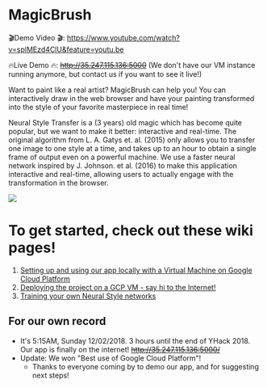 # MagicBrush

🎬Demo Video 🎬: https://www.youtube.com/watch?v=splMEzd4ClU&feature=youtu.be

🔥Live Demo 🔥: ~~http://35.247.115.136:5000~~ (We don't have our VM instance running anymore, but contact us if you want to see it live!)

Want to paint like a real artist? MagicBrush can help you! You can interactively draw in the web browser and have your painting transformed into the style of your favorite masterpiece in real time!

Neural Style Transfer is a (3 years) old magic which has become quite popular, but we want to make it better: interactive and real-time. The original algorithm from L. A. Gatys et. al. (2015) only allows you to transfer one image to one style at a time, and takes up to an hour to obtain a single frame of output even on a powerful machine. We use a faster neural network inspired by J. Johnson. et al. (2016) to make this application interactive and real-time, allowing users to actually engage with the transformation in the browser.

<img src="docs/hi3.png">

# To get started, check out these wiki pages!
1. [Setting up and using our app locally with a Virtual Machine on Google Cloud Platform](https://github.com/pukacheen/MagicBrush/wiki/Setting-up-and-using-a-Virtual-Machine-on-Google-Cloud-Platform)
2. [Deploying the project on a GCP VM - say hi to the Internet!](https://github.com/pukacheen/MagicBrush/wiki/Deploying-the-project-on-a-GCP-VM)
3. [Training your own Neural Style networks](https://github.com/pukacheen/MagicBrush/wiki/Training-Your-Own-Neural-Style-Network)

## For our own record
* It's 5:15AM, Sunday 12/02/2018. 3 hours until the end of YHack 2018. Our app is finally on the internet! ~~http://35.247.115.136:5000/~~
* Update: We won "Best use of Google Cloud Platform"!
  - Thanks to everyone coming by to demo our app, and for suggesting next steps!
